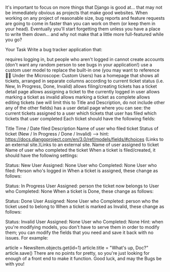 It's important to focus on more things that Django is good at... that may not be immediately obvious as projects that make good websites. When working on any project of reasonable size, bug reports and feature requests are going to come in faster than you can work on them (or keep them in your head). Eventually you'll start forgetting them unless you have a place to write them down... and why not make that a little more full-featured while you go?

Your Task
Write a bug tracker application that:

requires logging in, but people who aren't logged in cannot create accounts (don't want any random person to see bugs in your application!)
use a custom user model to replace the built-in one (you may want to reference 👨‍🔬 Under the Microscope: Custom Users)
has a homepage that shows all tickets, arranged in separate columns according to current ticket status (i.e. New, In Progress, Done, Invalid)
allows filing/creating tickets
has a ticket detail page
allows assigning a ticket to the currently logged in user
allows marking a ticket as invalid
allows marking a ticket as complete
allows editing tickets (we will limit this to Title and Description, do not include other any of the other fields)
has a user detail page where you can see:
the current tickets assigned to a user
which tickets that user has filed
which tickets that user completed
Each ticket should have the following fields:

Title
Time / Date filed
Description
Name of user who filed ticket
Status of ticket (New / In Progress / Done / Invalid) --> hint: https://docs.djangoproject.com/en/3.0/ref/models/fields/#choices (Links to an external site.)Links to an external site.
Name of user assigned to ticket
Name of user who completed the ticket
When a ticket is filed/created, it should have the following settings:

Status: New
User Assigned: None
User who Completed: None
User who filed: Person who's logged in
When a ticket is assigned, these change as follows:

Status: In Progress
User Assigned: person the ticket now belongs to
User who Completed: None
When a ticket is Done, these change as follows:

Status: Done
User Assigned: None
User who Completed: person who the ticket used to belong to
When a ticket is marked as Invalid, these change as follows:

Status: Invalid
User Assigned: None
User who Completed: None
Hint: when you're modifying models, you don't have to serve them in order to modify them; you can modify the fields that you need and save it back with no issues. For example:

article = NewsItem.objects.get(id=1)
article.title = "What's up, Doc?"
article.save()
There are no points for pretty, so you're just looking for enough of a front end to make it function. Good luck, and may the Bugs be with you!
